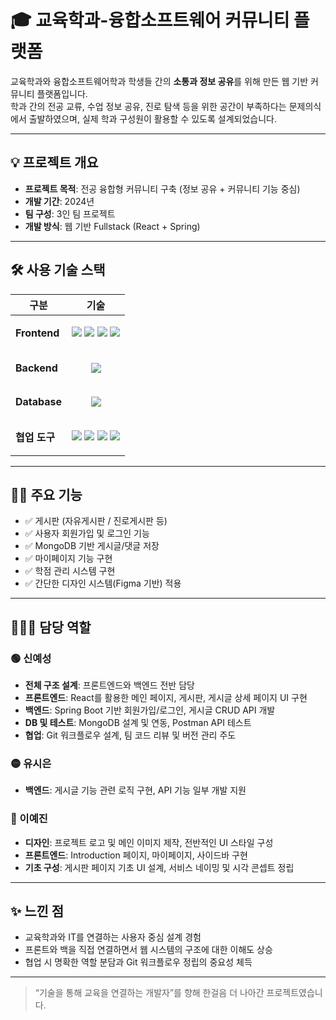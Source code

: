 # 🎓 교육학과-융합소프트웨어 커뮤니티 플랫폼

교육학과와 융합소프트웨어학과 학생들 간의 **소통과 정보 공유**를 위해 만든 웹 기반 커뮤니티 플랫폼입니다.  
학과 간의 전공 교류, 수업 정보 공유, 진로 탐색 등을 위한 공간이 부족하다는 문제의식에서 출발하였으며, 실제 학과 구성원이 활용할 수 있도록 설계되었습니다.

---

## 💡 프로젝트 개요

- **프로젝트 목적**: 전공 융합형 커뮤니티 구축 (정보 공유 + 커뮤니티 기능 중심)
- **개발 기간**: 2024년
- **팀 구성**: 3인 팀 프로젝트
- **개발 방식**: 웹 기반 Fullstack (React + Spring)

---

## 🛠 사용 기술 스택

| 구분 | 기술 |
|------|------|
| **Frontend** | <p align="center"> <img src="https://img.shields.io/badge/React-61DAFB?style=flat-square&logo=react&logoColor=black" /> <img src="https://img.shields.io/badge/HTML5-E34F26?style=flat-square&logo=html5&logoColor=white" /> <img src="https://img.shields.io/badge/CSS3-1572B6?style=flat-square&logo=css3&logoColor=white" /> <img src="https://img.shields.io/badge/JavaScript-F7DF1E?style=flat-square&logo=javascript&logoColor=black" /> </p> |
| **Backend** | <p align="center"> <img src="https://img.shields.io/badge/Spring_Boot-6DB33F?style=flat-square&logo=springboot&logoColor=white" /> </p> |
| **Database** | <p align="center"> <img src="https://img.shields.io/badge/MongoDB-47A248?style=flat-square&logo=mongodb&logoColor=white" /> </p> |
| **협업 도구** | <p align="center"> <img src="https://img.shields.io/badge/Git-F05032?style=flat-square&logo=git&logoColor=white" /> <img src="https://img.shields.io/badge/GitHub-181717?style=flat-square&logo=github&logoColor=white" /> <img src="https://img.shields.io/badge/Slack-4A154B?style=flat-square&logo=slack&logoColor=white" /> <img src="https://img.shields.io/badge/Figma-F24E1E?style=flat-square&logo=figma&logoColor=white" /> </p> |


---

## 🙋‍♀️ 주요 기능

- ✅ 게시판 (자유게시판 / 진로게시판 등)
- ✅ 사용자 회원가입 및 로그인 기능
- ✅ MongoDB 기반 게시글/댓글 저장
- ✅ 마이페이지 기능 구현
- ✅ 학점 관리 시스템 구현
- ✅ 간단한 디자인 시스템(Figma 기반) 적용

---

## 👩🏻‍💻 담당 역할

### 🟢 신예성
- **전체 구조 설계**: 프론트엔드와 백엔드 전반 담당
- **프론트엔드**: React를 활용한 메인 페이지, 게시판, 게시글 상세 페이지 UI 구현
- **백엔드**: Spring Boot 기반 회원가입/로그인, 게시글 CRUD API 개발
- **DB 및 테스트**: MongoDB 설계 및 연동, Postman API 테스트
- **협업**: Git 워크플로우 설계, 팀 코드 리뷰 및 버전 관리 주도

### 🟡 유시은
- **백엔드**: 게시글 기능 관련 로직 구현, API 기능 일부 개발 지원

### 🔵 이예진
- **디자인**: 프로젝트 로고 및 메인 이미지 제작, 전반적인 UI 스타일 구성
- **프론트엔드**: Introduction 페이지, 마이페이지, 사이드바 구현
- **기초 구성**: 게시판 페이지 기초 UI 설계, 서비스 네이밍 및 시각 콘셉트 정립


---

## ✨ 느낀 점

- 교육학과와 IT를 연결하는 사용자 중심 설계 경험
- 프론트와 백을 직접 연결하면서 웹 시스템의 구조에 대한 이해도 상승
- 협업 시 명확한 역할 분담과 Git 워크플로우 정립의 중요성 체득

---

> “기술을 통해 교육을 연결하는 개발자”를 향해 한걸음 더 나아간 프로젝트였습니다.
